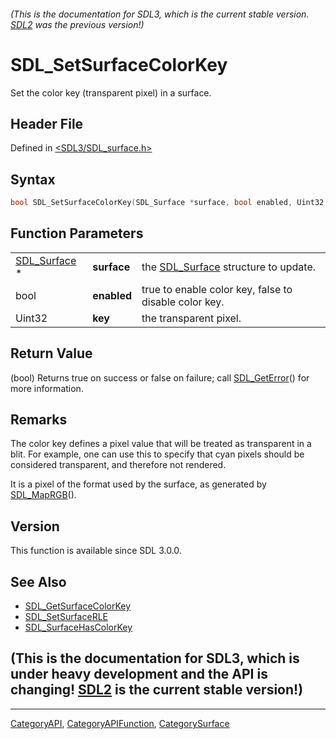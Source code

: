 ###### (This is the documentation for SDL3, which is the current stable version. [SDL2](https://wiki.libsdl.org/SDL2/) was the previous version!)
# SDL_SetSurfaceColorKey

Set the color key (transparent pixel) in a surface.

## Header File

Defined in [<SDL3/SDL_surface.h>](https://github.com/libsdl-org/SDL/blob/main/include/SDL3/SDL_surface.h)

## Syntax

```c
bool SDL_SetSurfaceColorKey(SDL_Surface *surface, bool enabled, Uint32 key);
```

## Function Parameters

|                              |             |                                                       |
| ---------------------------- | ----------- | ----------------------------------------------------- |
| [SDL_Surface](SDL_Surface) * | **surface** | the [SDL_Surface](SDL_Surface) structure to update.   |
| bool                         | **enabled** | true to enable color key, false to disable color key. |
| Uint32                       | **key**     | the transparent pixel.                                |

## Return Value

(bool) Returns true on success or false on failure; call
[SDL_GetError](SDL_GetError)() for more information.

## Remarks

The color key defines a pixel value that will be treated as transparent in
a blit. For example, one can use this to specify that cyan pixels should be
considered transparent, and therefore not rendered.

It is a pixel of the format used by the surface, as generated by
[SDL_MapRGB](SDL_MapRGB)().

## Version

This function is available since SDL 3.0.0.

## See Also

- [SDL_GetSurfaceColorKey](SDL_GetSurfaceColorKey)
- [SDL_SetSurfaceRLE](SDL_SetSurfaceRLE)
- [SDL_SurfaceHasColorKey](SDL_SurfaceHasColorKey)


## (This is the documentation for SDL3, which is under heavy development and the API is changing! [SDL2](https://wiki.libsdl.org/SDL2/) is the current stable version!)



----
[CategoryAPI](CategoryAPI), [CategoryAPIFunction](CategoryAPIFunction), [CategorySurface](CategorySurface)

